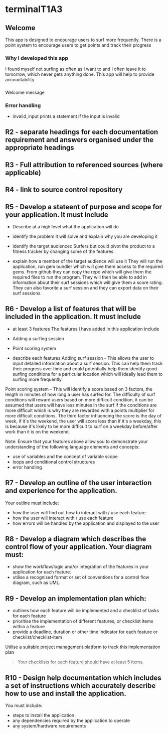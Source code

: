 # terminalT1A3

## Welcome 
This app is designed to encourage users to surf more frequently.
There is a point system to encourage users to get points and track their progress

### Why I developed this app

I found myself not surfing as often as I want to and I often leave it to tomorrow, which never gets anything done. 
This app will help to provide accountability 



##### 
 
Welcome message 


### Error handling
- invalid_input prints a statement if the input is invalid 

## R2 - separate headings for each documentation requirement and answers organised under the appropriate headings


## R3 - Full attribution to referenced sources (where applicable)
## R4 - link to source control repository

## R5 - Develop a stateent of purpose and scope for your application. It must include 

- Describe at a high level what the application will do

- identify the problem it will solve and explain why you are developing it 

- identify the target audiencec 
Surfers but could pivot the product to a fitness tracker by changing some of the features

- explain how a member of the target audience will use it
They will run the application, run gem bundler which will give them access to the required gems. From github they can copy the repo which will give them the required files to run the program. They will then be able to add in information about their surf sessions which will give them a score rating. They can also favorite a surf session and they can export data on their surf sessions. 

## R6 - Develop a list of features that will be included in the application. It must include
- at least 3 features
The features I have added in this application include 
- Adding a surfing session 
- Point scoring system

- describe each features
Adding surf session - This allows the user to input detailed information about a surf session. This can help them track their progress over time and could potentially help them identify good surfing conditions for a particular location which will ideally lead them to surfing more frequently.

Point scoring system - This will identify a score based on 3 factors, the length in minutes of how long a user has surfed for. The difficulty of surf conditions will reward users based on more difficult condition, it can be assumed that users will have less minutes in the surf if the conditions are more difficult which is why they are rewarded with a points multiplier for more difficult conditions. The third factor influencing the score is the day of week, if it's the weekend, the user will score less than if it's a weekday, this is because it's likely to be more difficult to surf on a weekday before/after work than it is on the weekend.

Note: Ensure that your features above allow you to demonstrate your understanding of the following language elements and concepts:
- use of variables and the concept of variable scope
- loops and conditional control structures
- error handling


## R7 - Develop an outline of the user interaction and experience for the application.
Your outline must include:
- how the user will find out how to interact with / use each feature
- how the user will interact with / use each feature
- how errors will be handled by the application and displayed to the user


## R8 - Develop a diagram which describes the control flow of your application. Your diagram must:
- show the workflow/logic and/or integration of the features in your application for each feature.
- utilise a recognised format or set of conventions for a control flow diagram, such as UML.

## R9 - Develop an implementation plan which:
- outlines how each feature will be implemented and a checklist of tasks for each feature
- prioritise the implementation of different features, or checklist items within a feature
- provide a deadline, duration or other time indicator for each feature or checklist/checklist-item

Utilise a suitable project management platform to track this implementation plan

> Your checklists for each feature should have at least 5 items.


## R10 - Design help documentation which includes a set of instructions which accurately describe how to use and install the application.

You must include:
- steps to install the application
- any dependencies required by the application to operate
- any system/hardware requirements